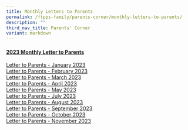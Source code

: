 ```yaml
---
title: Monthly Letters to Parents
permalink: /ftpps-family/parents-corner/monthly-letters-to-parents/
description: ""
third_nav_title: Parents' Corner
variant: markdown
---
```

<h4><u>2023 Monthly Letter to Parents</u></h4>


[Letter to Parents - January 2023](/files%2FParents'%20Corner%2FLetter%20to%20Parents%2F2023/editMediaSettings/0123%20-%20Letter%20to%20Parents_Final.pdf)
<br>
[Letter to Parents - February 2023](/files/Parents'%20Corner/Letter%20to%20Parents/2023/0223%20-%20Letter%20to%20Parents%20(Final).pdf)
<br>
[Letter to Parents - March 2023](/files/Parents'%20Corner/Letter%20to%20Parents/2023/0323%20-%20Letter%20to%20Parents%20(Final).pdf)
<br>
[Letter to Parents - April 2023](/files/Parents'%20Corner/Letter%20to%20Parents/2023/0423-%20letter%20to%20parents%20(final).pdf)
<br>
[Letter to Parents - May 2023](/files/Parents'%20Corner/Letter%20to%20Parents/2023/0523%20-%20letter%20to%20parents%20(final).pdf)
<br>
[Letter to Parents - July 2023](/files/Parents'%20Corner/Letter%20to%20Parents/2023/0723%20-%20letter%20to%20parents_final.pdf)
<br>
[Letter to Parents - August 2023](/files/Parents'%20Corner/Letter%20to%20Parents/2023/0823%20-%20letter%20to%20parents%20(final).pdf)
<br>
[Letter to Parents - September 2023](/files/Parents'%20Corner/Letter%20to%20Parents/2023/0923%20-%20letter%20to%20parents%20(final).pdf)
<br>
[Letter to Parents - October 2023](/files/Parents'%20Corner/Letter%20to%20Parents/2023/1023___Letter_to_Parents__Final_.pdf)
<br>
[Letter to Parents - November 2023](/files/Parents'%20Corner/Letter%20to%20Parents/2023/1123___Letter_to_Parents__Final_.pdf)
<br>